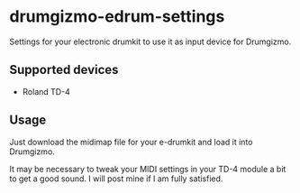 # drumgizmo-edrum-settings
Settings for your electronic drumkit to use it as input device for Drumgizmo.

## Supported devices
* Roland TD-4

## Usage
Just download the midimap file for your e-drumkit and load it into Drumgizmo.

It may be necessary to tweak your MIDI settings in your TD-4 module a bit to get a good sound. 
I will post mine if I am fully satisfied.
